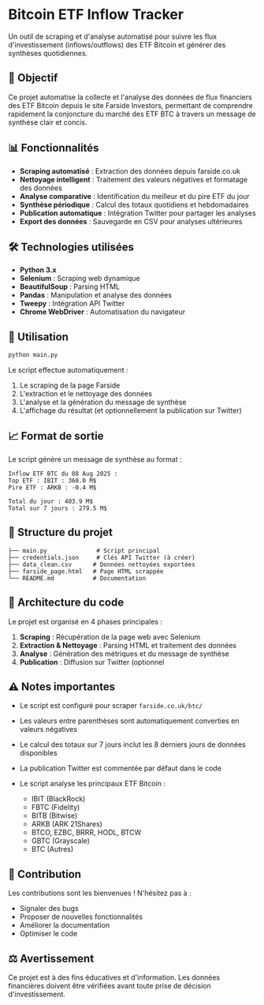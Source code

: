 # Bitcoin ETF Inflow Tracker

Un outil de scraping et d'analyse automatisé pour suivre les flux d'investissement (inflows/outflows) des ETF Bitcoin et générer des synthèses quotidiennes.

## 🎯 Objectif

Ce projet automatise la collecte et l'analyse des données de flux financiers des ETF Bitcoin depuis le site Farside Investors, permettant de comprendre rapidement la conjoncture du marché des ETF BTC à travers un message de synthèse clair et concis.

## 📊 Fonctionnalités

- **Scraping automatisé** : Extraction des données depuis farside.co.uk
- **Nettoyage intelligent** : Traitement des valeurs négatives et formatage des données
- **Analyse comparative** : Identification du meilleur et du pire ETF du jour
- **Synthèse périodique** : Calcul des totaux quotidiens et hebdomadaires
- **Publication automatique** : Intégration Twitter pour partager les analyses
- **Export des données** : Sauvegarde en CSV pour analyses ultérieures

## 🛠️ Technologies utilisées

- **Python 3.x**
- **Selenium** : Scraping web dynamique
- **BeautifulSoup** : Parsing HTML
- **Pandas** : Manipulation et analyse des données
- **Tweepy** : Intégration API Twitter
- **Chrome WebDriver** : Automatisation du navigateur

## 🚀 Utilisation

```bash
python main.py
```

Le script effectue automatiquement :
1. Le scraping de la page Farside
2. L'extraction et le nettoyage des données
3. L'analyse et la génération du message de synthèse
4. L'affichage du résultat (et optionnellement la publication sur Twitter)

## 📈 Format de sortie

Le script génère un message de synthèse au format :

```
Inflow ETF BTC du 08 Aug 2025 :
Top ETF : IBIT : 360.0 M$
Pire ETF : ARKB : -0.4 M$

Total du jour : 403.9 M$
Total sur 7 jours : 279.5 M$
```

## 📁 Structure du projet

```
├── main.py              # Script principal
├── credentials.json     # Clés API Twitter (à créer)
├── data_clean.csv      # Données nettoyées exportées
├── farside_page.html   # Page HTML scrappée
└── README.md           # Documentation
```

## 🔄 Architecture du code

Le projet est organisé en 4 phases principales :

1. **Scraping** : Récupération de la page web avec Selenium
2. **Extraction & Nettoyage** : Parsing HTML et traitement des données
3. **Analyse** : Génération des métriques et du message de synthèse
4. **Publication** : Diffusion sur Twitter (optionnel

## ⚠️ Notes importantes

- Le script est configuré pour scraper `farside.co.uk/btc/`
- Les valeurs entre parenthèses sont automatiquement converties en valeurs négatives
- Le calcul des totaux sur 7 jours inclut les 8 derniers jours de données disponibles
- La publication Twitter est commentée par défaut dans le code

- Le script analyse les principaux ETF Bitcoin :
    - IBIT (BlackRock) 
    - FBTC (Fidelity) 
    - BITB (Bitwise) 
    - ARKB (ARK 21Shares) 
    - BTCO, EZBC, BRRR, HODL, BTCW 
    - GBTC (Grayscale) 
    - BTC (Autres) 

## 🤝 Contribution

Les contributions sont les bienvenues ! N'hésitez pas à :
- Signaler des bugs
- Proposer de nouvelles fonctionnalités
- Améliorer la documentation
- Optimiser le code

## ⚖️ Avertissement

Ce projet est à des fins éducatives et d'information. Les données financières doivent être vérifiées avant toute prise de décision d'investissement.
